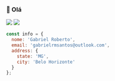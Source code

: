 ### 👋 Olá

[![](https://img.shields.io/static/v1?label=LINKEDIN&message=GABRIELRMSANTOS&color=blue&style=for-the-badge)](https://www.linkedin.com/in/gabrielrmsantos/)
[![](https://img.shields.io/static/v1?label=EMAIL&message=GABRIELRMSANTOS@OUTLOOK.COM&color=red&style=for-the-badge)](mailto:gabrielrmsantos@outlook.com)

```js
const info = {
  nome: 'Gabriel Roberto',
  email: 'gabrielrmsantos@outlook.com',
  address: {
    state: 'MG',
    city: 'Belo Horizonte'
  }
};
```

